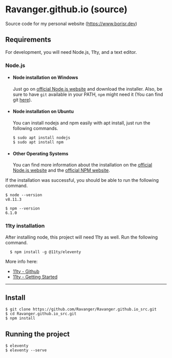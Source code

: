 # Ravanger.github.io (source)

Source code for my personal website (https://www.borisr.dev)

## Requirements

For development, you will need Node.js, 11ty, and a text editor.

### Node.js
- #### Node installation on Windows

  Just go on [official Node.js website](https://nodejs.org/) and download the installer.
Also, be sure to have `git` available in your PATH, `npm` might need it (You can find git [here](https://git-scm.com/)).

- #### Node installation on Ubuntu

  You can install nodejs and npm easily with apt install, just run the following commands.

      $ sudo apt install nodejs
      $ sudo apt install npm

- #### Other Operating Systems
  You can find more information about the installation on the [official Node.js website](https://nodejs.org/) and the [official NPM website](https://npmjs.org/).

If the installation was successful, you should be able to run the following command.

    $ node --version
    v8.11.3

    $ npm --version
    6.1.0

### 11ty installation
  After installing node, this project will need 11ty as well. Run the following command.

      $ npm install -g @11ty/eleventy
    
More info here:
- [11ty - Github](https://github.com/11ty/eleventy)
- [11ty - Getting Started](https://www.11ty.io/docs/getting-started/)
---

## Install

    $ git clone https://github.com/Ravanger/Ravanger.github.io_src.git
    $ cd Ravanger.github.io_src.git
    $ npm install

## Running the project

    $ eleventy
    $ eleventy --serve
